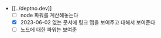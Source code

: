 - [[../deptno.dev]]
  - [ ] node 파워를 계산해놓는다
  - [X] 2023-06-02 없는 문서에 링크 맵을 보여주고 대해서 보여준다
  - [ ] 노드에 대한 파워는 보여준
